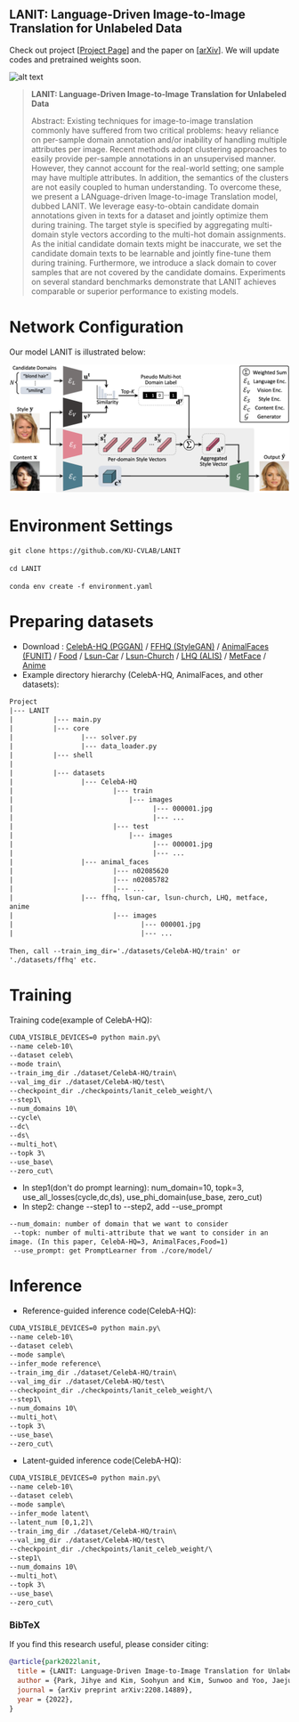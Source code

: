 ## LANIT: Language-Driven Image-to-Image Translation for Unlabeled Data
Check out project [[Project Page](https://KU-CVLAB.github.io/LANIT/)] and the paper on [[arXiv](https://arxiv.org/abs/2208.14889)].
We will update codes and pretrained weights soon.

<!--ECCV'22 camera ready version can be found here : [[arXiv](https://arxiv.org/abs/2207.10866)].-->

![alt text](./images/teaser_lanit.png)

> **LANIT: Language-Driven Image-to-Image Translation for Unlabeled Data**
>
> Abstract: Existing techniques for image-to-image translation commonly have suffered from two critical problems: heavy reliance on per-sample domain annotation and/or inability of handling multiple attributes per image. Recent methods adopt clustering approaches to easily provide per-sample annotations in an unsupervised manner. However, they cannot account for the real-world setting; one sample may have multiple attributes. In addition, the semantics of the clusters are not easily coupled to human understanding. To overcome these, we present a LANguage-driven Image-to-image Translation model, dubbed LANIT. We leverage easy-to-obtain candidate domain annotations given in texts for a dataset and jointly optimize them during training. The target style is specified by aggregating multi-domain style vectors according to the multi-hot domain assignments. As the initial candidate domain texts might be inaccurate, we set the candidate domain texts to be learnable and jointly fine-tune them during training. Furthermore, we introduce a slack domain to cover samples that are not covered by the candidate domains. Experiments on several standard benchmarks demonstrate that LANIT achieves comparable or superior performance to existing models.

# Network Configuration

Our model LANIT is illustrated below:

![alt text](./images/network_config_lanit.png)

# Environment Settings
```
git clone https://github.com/KU-CVLAB/LANIT

cd LANIT

conda env create -f environment.yaml
```
# Preparing datasets
* Download : [CelebA-HQ (PGGAN)](https://github.com/tkarras/progressive_growing_of_gans) / [FFHQ (StyleGAN)](https://github.com/NVlabs/ffhq-dataset) / [AnimalFaces (FUNIT)](https://github.com/NVlabs/FUNIT) / [Food](https://www.kaggle.com/datasets/dansbecker/food-101) / [Lsun-Car](https://github.com/Tin-Kramberger/LSUN-Stanford-dataset) / [Lsun-Church](https://www.yf.io/p/lsun) / [LHQ (ALIS)](https://github.com/universome/alis) / [MetFace](https://github.com/NVlabs/metfaces-dataset) / [Anime](https://github.com/bchao1/Anime-Face-Dataset)
* Example directory hierarchy (CelebA-HQ, AnimalFaces, and other datasets): 
```
Project
|--- LANIT
|          |--- main.py
|          |--- core    
|                 |--- solver.py
|                 |--- data_loader.py
|          |--- shell
|
|          |--- datasets
|                 |--- CelebA-HQ
|                         |--- train
|                             |--- images
|                                   |--- 000001.jpg
|                                   |--- ...
|                         |--- test
|                             |--- images
|                                   |--- 000001.jpg
|                                   |--- ...
|                 |--- animal_faces
|                         |--- n02085620
|                         |--- n02085782
|                         |--- ...
|                 |--- ffhq, lsun-car, lsun-church, LHQ, metface, anime
|                         |--- images
|                                |--- 000001.jpg
|                                |--- ...

Then, call --train_img_dir='./datasets/CelebA-HQ/train' or './datasets/ffhq' etc.
```

# Training

Training code(example of CelebA-HQ):
```
CUDA_VISIBLE_DEVICES=0 python main.py\
--name celeb-10\
--dataset celeb\
--mode train\
--train_img_dir ./dataset/CelebA-HQ/train\
--val_img_dir ./dataset/CelebA-HQ/test\
--checkpoint_dir ./checkpoints/lanit_celeb_weight/\
--step1\
--num_domains 10\
--cycle\
--dc\
--ds\
--multi_hot\
--topk 3\
--use_base\
--zero_cut\
```

* In step1(don't do prompt learning): num_domain=10, topk=3, use_all_losses(cycle,dc,ds), use_phi_domain(use_base, zero_cut)
* In step2: change --step1 to --step2, add --use_prompt
```
--num_domain: number of domain that we want to consider  
 --topk: number of multi-attribute that we want to consider in an image. (In this paper, CelebA-HQ=3, AnimalFaces,Food=1)  
 --use_prompt: get PromptLearner from ./core/model/
 ```
 
# Inference

* Reference-guided inference code(CelebA-HQ):
```
CUDA_VISIBLE_DEVICES=0 python main.py\
--name celeb-10\
--dataset celeb\
--mode sample\
--infer_mode reference\
--train_img_dir ./dataset/CelebA-HQ/train\
--val_img_dir ./dataset/CelebA-HQ/test\
--checkpoint_dir ./checkpoints/lanit_celeb_weight/\
--step1\
--num_domains 10\
--multi_hot\
--topk 3\
--use_base\
--zero_cut\
```

* Latent-guided inference code(CelebA-HQ):
```
CUDA_VISIBLE_DEVICES=0 python main.py\
--name celeb-10\
--dataset celeb\
--mode sample\
--infer_mode latent\
--latent_num [0,1,2]\
--train_img_dir ./dataset/CelebA-HQ/train\
--val_img_dir ./dataset/CelebA-HQ/test\
--checkpoint_dir ./checkpoints/lanit_celeb_weight/\
--step1\
--num_domains 10\
--multi_hot\
--topk 3\
--use_base\
--zero_cut\
```

### BibTeX
If you find this research useful, please consider citing:
````BibTeX
@article{park2022lanit,
  title = {LANIT: Language-Driven Image-to-Image Translation for Unlabeled Data},
  author = {Park, Jihye and Kim, Soohyun and Kim, Sunwoo and Yoo, Jaejun and Uh, Youngjung and Kim, Seungryong},
  journal = {arXiv preprint arXiv:2208.14889},
  year = {2022},
}
````
